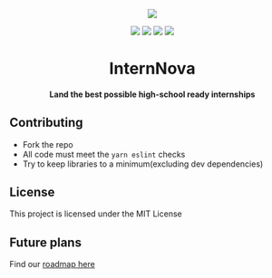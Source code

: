 <p align="center">
<img src="https://github.com/InternNova-Labs/web/blob/main/public/images/logo.png?raw=true" />
</p>
<p align="center">
<img src="https://img.shields.io/github/license/InternNova-Labs/web?color=pink"> <img src="https://img.shields.io/tokei/lines/github/InternNova-Labs/web?color=white&label=lines%20of%20code"> <img src="https://img.shields.io/github/languages/top/InternNova-Labs/web?color=%230xfffff"> <img src="https://img.shields.io/github/repo-size/InternNova-Labs/web?color=orange">
</p>

<h1 align="center">InternNova</h1>
<h4 align="center">Land the best possible high-school ready internships</h4>

## Contributing

- Fork the repo
- All code must meet the `yarn eslint` checks
- Try to keep libraries to a minimum(excluding dev dependencies)

## License

This project is licensed under the MIT License

## Future plans
Find our [roadmap here](https://cerulean-cough-37c.notion.site/7117ec30d08c43a0a72fbe2f2c08fe95?v=2c7877e193634aab97f9c0089af9de20)
